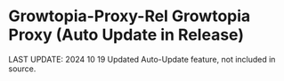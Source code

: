# Growtopia-Proxy-Rel Growtopia Proxy (Auto Update in Release)
LAST UPDATE: 2024 10 19
Updated Auto-Update feature, not included in source. 
